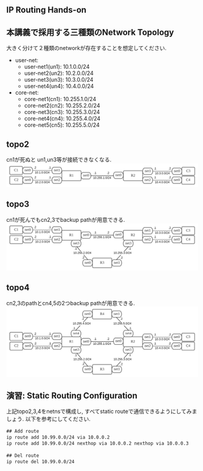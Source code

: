 ## IP Routing Hands-on

## 本講義で採用する三種類のNetwork Topology

大きく分けて２種類のnetworkが存在することを想定してください.

- user-net:
	- user-net1(un1): 10.1.0.0/24
	- user-net2(un2): 10.2.0.0/24
	- user-net3(un3): 10.3.0.0/24
	- user-net4(un4): 10.4.0.0/24
- core-net:
	- core-net1(cn1): 10.255.1.0/24
	- core-net2(cn2): 10.255.2.0/24
	- core-net3(cn3): 10.255.3.0/24
	- core-net4(cn4): 10.255.4.0/24
	- core-net5(cn5): 10.255.5.0/24

## topo2
cn1が死ぬと un1,un3等が接続できなくなる.
![](topo2.png)

## topo3
cn1が死んでもcn2,3でbackup pathが用意できる.
![](topo3.png)

## topo4
cn2,3のpathとcn4,5の2つbackup pathが用意できる.
![](topo4.png)

## 演習: Static Routing Configuration

上記topo2,3,4をnetnsで構成し, すべてstatic routeで通信できるようにしてみましょう.
以下を参考にしてください.

```
## Add route
ip route add 10.99.0.0/24 via 10.0.0.2
ip route add 10.99.0.0/24 nexthop via 10.0.0.2 nexthop via 10.0.0.3

## Del route
ip route del 10.99.0.0/24
```
